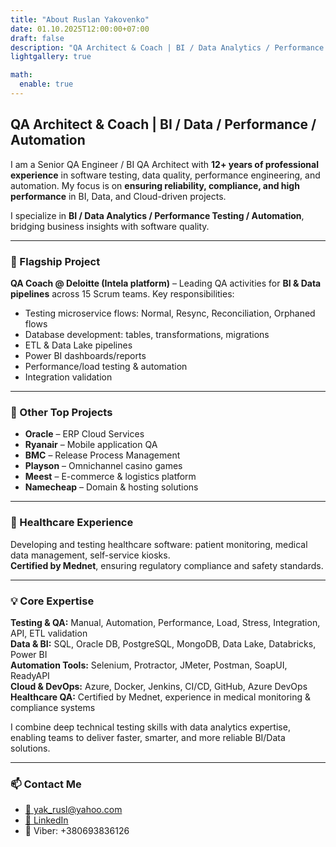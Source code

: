 ```yaml
---
title: "About Ruslan Yakovenko"
date: 01.10.2025T12:00:00+07:00
draft: false
description: "QA Architect & Coach | BI / Data Analytics / Performance Testing | Bridging Business Insights & Software Quality"
lightgallery: true

math:
  enable: true
---
```


## QA Architect & Coach | BI / Data / Performance / Automation  

I am a Senior QA Engineer / BI QA Architect with **12+ years of professional experience** in software testing, data quality, performance engineering, and automation. My focus is on **ensuring reliability, compliance, and high performance** in BI, Data, and Cloud-driven projects.

I specialize in **BI / Data Analytics / Performance Testing / Automation**, bridging business insights with software quality.

---

### 🚀 Flagship Project
**QA Coach @ Deloitte (Intela platform)** – Leading QA activities for **BI & Data pipelines** across 15 Scrum teams. Key responsibilities:  
- Testing microservice flows: Normal, Resync, Reconciliation, Orphaned flows  
- Database development: tables, transformations, migrations  
- ETL & Data Lake pipelines  
- Power BI dashboards/reports  
- Performance/load testing & automation  
- Integration validation

---

### 🔹 Other Top Projects
- **Oracle** – ERP Cloud Services  
- **Ryanair** – Mobile application QA  
- **BMC** – Release Process Management  
- **Playson** – Omnichannel casino games  
- **Meest** – E-commerce & logistics platform  
- **Namecheap** – Domain & hosting solutions  

---

### 🏥 Healthcare Experience
Developing and testing healthcare software: patient monitoring, medical data management, self-service kiosks.  
**Certified by Mednet**, ensuring regulatory compliance and safety standards.

---

### 💡 Core Expertise

**Testing & QA:** Manual, Automation, Performance, Load, Stress, Integration, API, ETL validation  
**Data & BI:** SQL, Oracle DB, PostgreSQL, MongoDB, Data Lake, Databricks, Power BI  
**Automation Tools:** Selenium, Protractor, JMeter, Postman, SoapUI, ReadyAPI  
**Cloud & DevOps:** Azure, Docker, Jenkins, CI/CD, GitHub, Azure DevOps  
**Healthcare QA:** Certified by Mednet, experience in medical monitoring & compliance systems  

I combine deep technical testing skills with data analytics expertise, enabling teams to deliver faster, smarter, and more reliable BI/Data solutions.

---

### 📫 Contact Me
- [📧 yak_rusl@yahoo.com](mailto:yak_rusl@yahoo.com)  
- [💼 LinkedIn](https://www.linkedin.com/in/ruslan-yakovenko-85a66674/)  
- 📱 Viber: +380693836126
